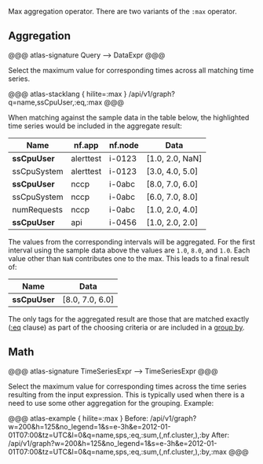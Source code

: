 Max aggregation operator. There are two variants of the `:max` operator.

## Aggregation

@@@ atlas-signature
Query
-->
DataExpr
@@@

Select the maximum value for corresponding times across all matching time series.

@@@ atlas-stacklang { hilite=:max }
/api/v1/graph?q=name,ssCpuUser,:eq,:max
@@@

When matching against the sample data in the table below, the highlighted time series would be
included in the aggregate result:

<table>
  <thead>
  <th>Name</th><th>nf.app</th><th>nf.node</th><th>Data</th>
  </thead>
  <tbody>
  <tr class="atlas-hilite">
    <td><strong>ssCpuUser</strong></td>
    <td>alerttest</td>
    <td>i-0123</td>
    <td>[1.0, 2.0, NaN]</td>
  </tr><tr>
    <td>ssCpuSystem</td>
    <td>alerttest</td>
    <td>i-0123</td>
    <td>[3.0, 4.0, 5.0]</td>
  </tr><tr class="atlas-hilite">
    <td><strong>ssCpuUser</strong></td>
    <td>nccp</td>
    <td>i-0abc</td>
    <td>[8.0, 7.0, 6.0]</td>
  </tr><tr>
    <td>ssCpuSystem</td>
    <td>nccp</td>
    <td>i-0abc</td>
    <td>[6.0, 7.0, 8.0]</td>
  </tr><tr>
    <td>numRequests</td>
    <td>nccp</td>
    <td>i-0abc</td>
    <td>[1.0, 2.0, 4.0]</td>
  </tr><tr class="atlas-hilite">
    <td><strong>ssCpuUser</strong></td>
    <td>api</td>
    <td>i-0456</td>
    <td>[1.0, 2.0, 2.0]</td>
  </tr>
  </tbody>
</table>

The values from the corresponding intervals will be aggregated. For the first interval using
the sample data above the values are `1.0`, `8.0`, and `1.0`. Each value other than `NaN`
contributes one to the max. This leads to a final result of:

<table>
  <thead>
  <th>Name</th><th>Data</th>
  </thead>
  <tbody>
  <tr class="atlas-hilite">
    <td><strong>ssCpuUser</strong></td>
    <td>[8.0, 7.0, 6.0]</td>
  </tr>
  </tbody>
</table>

The only tags for the aggregated result are those that are matched exactly ([:eq](eq.md) clause)
as part of the choosing criteria or are included in a [group by](by.md).

## Math

@@@ atlas-signature
TimeSeriesExpr
-->
TimeSeriesExpr
@@@

Select the maximum value for corresponding times across the time series resulting from the
input expression. This is typically used when there is a need to use some other aggregation
for the grouping. Example:

@@@ atlas-example { hilite=:max }
Before: /api/v1/graph?w=200&h=125&no_legend=1&s=e-3h&e=2012-01-01T07:00&tz=UTC&l=0&q=name,sps,:eq,:sum,(,nf.cluster,),:by
After: /api/v1/graph?w=200&h=125&no_legend=1&s=e-3h&e=2012-01-01T07:00&tz=UTC&l=0&q=name,sps,:eq,:sum,(,nf.cluster,),:by,:max
@@@
